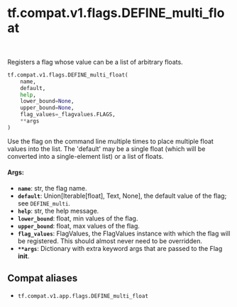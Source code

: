 <div itemscope itemtype="http://developers.google.com/ReferenceObject">
<meta itemprop="name" content="tf.compat.v1.flags.DEFINE_multi_float" />
<meta itemprop="path" content="Stable" />
</div>

# tf.compat.v1.flags.DEFINE_multi_float

<!-- Insert buttons and diff -->

<table class="tfo-notebook-buttons tfo-api" align="left">
</table>



Registers a flag whose value can be a list of arbitrary floats.

``` python
tf.compat.v1.flags.DEFINE_multi_float(
    name,
    default,
    help,
    lower_bound=None,
    upper_bound=None,
    flag_values=_flagvalues.FLAGS,
    **args
)
```



<!-- Placeholder for "Used in" -->

Use the flag on the command line multiple times to place multiple
float values into the list.  The 'default' may be a single float
(which will be converted into a single-element list) or a list of
floats.

#### Args:


* <b>`name`</b>: str, the flag name.
* <b>`default`</b>: Union[Iterable[float], Text, None], the default value of the flag;
    see `DEFINE_multi`.
* <b>`help`</b>: str, the help message.
* <b>`lower_bound`</b>: float, min values of the flag.
* <b>`upper_bound`</b>: float, max values of the flag.
* <b>`flag_values`</b>: FlagValues, the FlagValues instance with which the flag will
    be registered. This should almost never need to be overridden.
* <b>`**args`</b>: Dictionary with extra keyword args that are passed to the
    Flag __init__.

## Compat aliases

* `tf.compat.v1.app.flags.DEFINE_multi_float`

